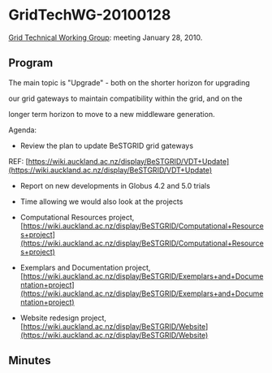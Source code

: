 # GridTechWG-20100128

[Grid Technical Working Group](/wiki/spaces/BeSTGRID/pages/3818228403): meeting January 28, 2010.

## Program

The main topic is "Upgrade" - both on the shorter horizon for upgrading

our grid gateways to maintain compatibility within the grid, and on the

longer term horizon to move to a new middleware generation.

Agenda:

- Review the plan to update BeSTGRID grid gateways

REF: [https://wiki.auckland.ac.nz/display/BeSTGRID/VDT+Update](https://wiki.auckland.ac.nz/display/BeSTGRID/VDT+Update)

- Report on new developments in Globus 4.2 and 5.0 trials

- Time allowing we would also look at the projects
	
- Computational Resources project, [https://wiki.auckland.ac.nz/display/BeSTGRID/Computational+Resources+project](https://wiki.auckland.ac.nz/display/BeSTGRID/Computational+Resources+project)
- Exemplars and Documentation project, [https://wiki.auckland.ac.nz/display/BeSTGRID/Exemplars+and+Documentation+project](https://wiki.auckland.ac.nz/display/BeSTGRID/Exemplars+and+Documentation+project)
- Website redesign project, [https://wiki.auckland.ac.nz/display/BeSTGRID/Website](https://wiki.auckland.ac.nz/display/BeSTGRID/Website)

## Minutes
